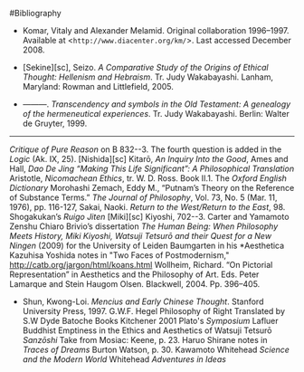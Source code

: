 #Bibliography

* Komar, Vitaly and Alexander Melamid. Original collaboration 1996–1997. Available at <`http://www.diacenter.org/km/`>. Last accessed December 2008.

* [Sekine][sc], Seizo. _A Comparative Study of the Origins of Ethical Thought: Hellenism and Hebraism_. Tr. Judy Wakabayashi. Lanham, Maryland: Rowman and Littlefield, 2005.

* ———. _Transcendency and symbols in the Old Testament: A genealogy of the hermeneutical experiences_. Tr. Judy Wakabayashi. Berlin: Walter de Gruyter, 1999.

- - - -

_Critique of Pure Reason_ on B 832--3. The fourth question is added in the _Logic_ (Ak. IX, 25).
[Nishida][sc] Kitarō, _An Inquiry Into the Good_,
Ames and Hall, _Dao De Jing “Making This Life Significant”: A Philosophical Translation_
Aristotle, _Nicomachean Ethics_, tr. W. D. Ross. Book II.1. 
The _Oxford English Dictionary_
Morohashi
Zemach, Eddy M., “Putnam’s Theory on the Reference of Substance Terms.” _The Journal of Philosophy_, Vol. 73, No. 5 (Mar. 11, 1976), pp. 116-127,
Sakai, Naoki. _Return to the West/Return to the East_, 98.
Shogakukan’s _Ruigo Jiten_
[Miki][sc] Kiyoshi, 702--3.
Carter and Yamamoto
Zenshu
Chiaro Brivio’s dissertation _The Human Being: When Philosophy Meets History, Miki Kiyoshi, Watsuji Tetsurō and their Quest for a New Ningen_ (2009) for the University of Leiden
Baumgarten in his *Aesthetica
Kazuhisa Yoshida notes in "Two Faces of Postmodernism," 
http://catb.org/jargon/html/koans.html
Wollheim, Richard. “On Pictorial Representation” in Aesthetics and the Philosophy of Art. Eds. Peter Lamarque and Stein Haugom Olsen. Blackwell, 2004. Pp. 396–405.
* Shun, Kwong-Loi. _Mencius and Early Chinese Thought_. Stanford University Press, 1997.
G.W.F. Hegel Philosophy of Right Translated by S.W Dyde Batoche Books Kitchener 2001
Plato's _Symposium_
Lafluer Buddhist Emptiness in the Ethics and Aesthetics of Watsuji Tetsurō
_Sanzōshi_
Take from Mosiac:
	Keene, p. 23.
	Haruo Shirane notes in _Traces of Dreams_
	Burton Watson, p. 30. 
	Kawamoto
Whitehead _Science and the Modern World_
Whitehead _Adventures in Ideas_